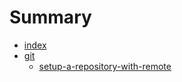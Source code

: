 # Summary

- [index](./index.md)
- [git](./git.md)
    - [setup-a-repository-with-remote](./setup-a-repository-with-remote.md)
